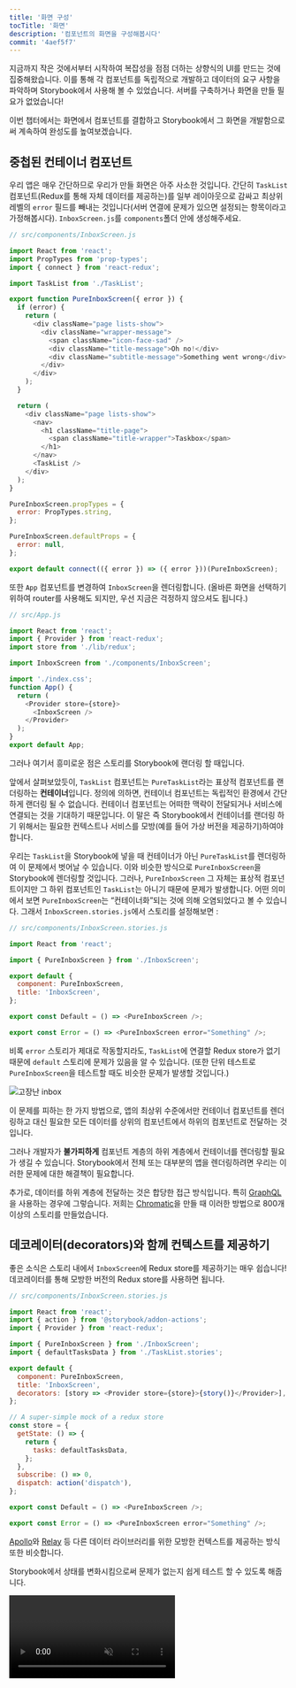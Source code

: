 ```yaml
---
title: '화면 구성'
tocTitle: '화면'
description: '컴포넌트의 화면을 구성해봅시다'
commit: '4aef5f7'
---
```


지금까지 작은 것에서부터 시작하여 복잡성을 점점 더하는 상향식의 UI를 만드는 것에 집중해왔습니다. 이를 통해 각 컴포넌트를 독립적으로 개발하고 데이터의 요구 사항을 파악하며 Storybook에서 사용해 볼 수 있었습니다. 서버를 구축하거나 화면을 만들 필요가 없었습니다!

이번 챕터에서는 화면에서 컴포넌트를 결합하고 Storybook에서 그 화면을 개발함으로써 계속하여 완성도를 높여보겠습니다.

## 중첩된 컨테이너 컴포넌트

우리 앱은 매우 간단하므로 우리가 만들 화면은 아주 사소한 것입니다. 간단히 `TaskList` 컴포넌트(Redux를 통해 자체 데이터를 제공하는)를 일부 레이아웃으로 감싸고 최상위 레벨의 `error` 필드를 빼내는 것입니다(서버 연결에 문제가 있으면 설정되는 항목이라고 가정해봅시다). `InboxScreen.js`를 `components`폴더 안에 생성해주세요.

```javascript
// src/components/InboxScreen.js

import React from 'react';
import PropTypes from 'prop-types';
import { connect } from 'react-redux';

import TaskList from './TaskList';

export function PureInboxScreen({ error }) {
  if (error) {
    return (
      <div className="page lists-show">
        <div className="wrapper-message">
          <span className="icon-face-sad" />
          <div className="title-message">Oh no!</div>
          <div className="subtitle-message">Something went wrong</div>
        </div>
      </div>
    );
  }

  return (
    <div className="page lists-show">
      <nav>
        <h1 className="title-page">
          <span className="title-wrapper">Taskbox</span>
        </h1>
      </nav>
      <TaskList />
    </div>
  );
}

PureInboxScreen.propTypes = {
  error: PropTypes.string,
};

PureInboxScreen.defaultProps = {
  error: null,
};

export default connect(({ error }) => ({ error }))(PureInboxScreen);
```

또한 `App` 컴포넌트를 변경하여 `InboxScreen`을 렌더링합니다. (올바른 화면을 선택하기 위하여 router를 사용해도 되지만, 우선 지금은 걱정하지 않으셔도 됩니다.)

```javascript
// src/App.js

import React from 'react';
import { Provider } from 'react-redux';
import store from './lib/redux';

import InboxScreen from './components/InboxScreen';

import './index.css';
function App() {
  return (
    <Provider store={store}>
      <InboxScreen />
    </Provider>
  );
}
export default App;
```

그러나 여기서 흥미로운 점은 스토리를 Storybook에 랜더링 할 때입니다.

앞에서 살펴보았듯이, `TaskList` 컴포넌트는 `PureTaskList`라는 표상적 컴포넌트를 랜더링하는 **컨테이너**입니다. 정의에 의하면, 컨테이너 컴포넌트는 독립적인 환경에서 간단하게 랜더링 될 수 없습니다. 컨테이너 컴포넌트는 어떠한 맥락이 전달되거나 서비스에 연결되는 것을 기대하기 때문입니다. 이 말은 즉 Storybook에서 컨테이너를 랜더링 하기 위해서는 필요한 컨텍스트나 서비스를 모방(예를 들어 가상 버전을 제공하기)하여야 합니다.

우리는 `TaskList`을 Storybook에 넣을 때 컨테이너가 아닌 `PureTaskList`를 렌더링하여 이 문제에서 벗어날 수 있습니다. 이와 비슷한 방식으로 `PureInboxScreen`을 Storybook에 렌더링할 것입니다.
그러나, `PureInboxScreen` 그 자체는 표상적 컴포넌트이지만 그 하위 컴포넌트인 `TaskList`는 아니기 때문에 문제가 발생합니다. 어떤 의미에서 보면 `PureInboxScreen`는 “컨테이너화”되는 것에 의해 오염되었다고 볼 수 있습니다. 그래서 `InboxScreen.stories.js`에서 스토리를 설정해보면 :

```javascript
// src/components/InboxScreen.stories.js

import React from 'react';

import { PureInboxScreen } from './InboxScreen';

export default {
  component: PureInboxScreen,
  title: 'InboxScreen',
};

export const Default = () => <PureInboxScreen />;

export const Error = () => <PureInboxScreen error="Something" />;
```

비록 `error` 스토리가 제대로 작동할지라도, `TaskList`에 연결할 Redux store가 없기 때문에 `default` 스토리에 문제가 있음을 알 수 있습니다. (또한 단위 테스트로 `PureInboxScreen`을 테스트할 때도 비슷한 문제가 발생할 것입니다.)

![고장난 inbox](/intro-to-storybook/broken-inboxscreen.png)

이 문제를 피하는 한 가지 방법으로, 앱의 최상위 수준에서만 컨테이너 컴포넌트를 렌더링하고 대신 필요한 모든 데이터를 상위의 컴포넌트에서 하위의 컴포넌트로 전달하는 것입니다.

그러나 개발자가 **불가피하게** 컴포넌트 계층의 하위 계층에서 컨테이너를 렌더링할 필요가 생길 수 있습니다. Storybook에서 전체 또는 대부분의 앱을 렌더링하려면 우리는 이러한 문제에 대한 해결책이 필요합니다.

<div class="aside">
추가로, 데이터를 하위 계층에 전달하는 것은 합당한 접근 방식입니다. 특히 <a href="http://graphql.org/">GraphQL</a>을 사용하는 경우에 그렇습니다. 저희는 <a href="https://www.chromatic.com">Chromatic</a>을 만들 때 이러한 방법으로 800개 이상의 스토리를 만들었습니다.
</div>

## 데코레이터(decorators)와 함께 컨텍스트를 제공하기

좋은 소식은 스토리 내에서 `InboxScreen`에 Redux store를 제공하기는 매우 쉽습니다! 데코레이터를 통해 모방한 버전의 Redux store를 사용하면 됩니다.

```javascript
// src/components/InboxScreen.stories.js

import React from 'react';
import { action } from '@storybook/addon-actions';
import { Provider } from 'react-redux';

import { PureInboxScreen } from './InboxScreen';
import { defaultTasksData } from './TaskList.stories';

export default {
  component: PureInboxScreen,
  title: 'InboxScreen',
  decorators: [story => <Provider store={store}>{story()}</Provider>],
};

// A super-simple mock of a redux store
const store = {
  getState: () => {
    return {
      tasks: defaultTasksData,
    };
  },
  subscribe: () => 0,
  dispatch: action('dispatch'),
};

export const Default = () => <PureInboxScreen />;

export const Error = () => <PureInboxScreen error="Something" />;
```

[Apollo](https://www.npmjs.com/package/apollo-storybook-decorator)와 [Relay](https://github.com/orta/react-storybooks-relay-container) 등 다른 데이터 라이브러리를 위한 모방한 컨텍스트를 제공하는 방식 또한 비슷합니다.

Storybook에서 상태를 변화시킴으로써 문제가 없는지 쉽게 테스트 할 수 있도록 해줍니다.

<video autoPlay muted playsInline loop >

  <source
    src="/intro-to-storybook/finished-inboxscreen-states.mp4"
    type="video/mp4"
  />
</video>

## 컴포넌트 기반 개발

우리는 가장 아래에 해당하는 `Task`로부터 시작하여, `TaskList`로 진행하였고 이제 전체 화면을 구성하는 UI를 완성하였습니다. `InboxScreen`은 중첩된 컨테이너 컴포넌트를 수용하고 그에 수반하는 스토리들을 포함하고 있습니다.

<video autoPlay muted playsInline loop style="width:480px; height:auto; margin: 0 auto;">
  <source
    src="/intro-to-storybook/component-driven-development-optimized.mp4"
    type="video/mp4"
  />
</video>

[**컴포넌트 기반 개발**](https://blog.hichroma.com/component-driven-development-ce1109d56c8e) 은 컴포넌트의 상위 계층으로 올라감에 따른 복잡성을 점진적으로 확장할 수 있도록 해줍니다. 이것의 이점 중 하나는 보다 개발 과정에 집중할 수 있으며 가능한 모든 UI 순열의 적용 범위가 늘어난다는 것입니다. 간단히 말하면, 컴포넌트 기반 개발(CDD)은 더 높은 품질과 복잡성을 가진 사용자 인터페이스를 만들 수 있도록 도와줍니다.

아직 끝이 아닙니다. UI가 완성되었다고 할 일이 모두 끝난 것은 아닙니다. 우리는 또한 시간이 지나도 UI가 내구성을 유지할 수 있도록 해야 합니다.

